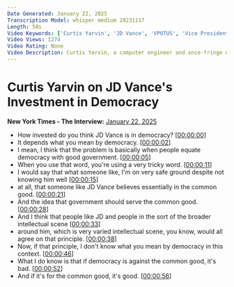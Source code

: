 ```yaml
---
Date Generated: January 22, 2025
Transcription Model: whisper medium 20231117
Length: 58s
Video Keywords: ['Curtis Yarvin', 'JD Vance', 'VPOTUS', 'Vice President Vance', 'Peter thiel', 'marc andreessen', 'silicon valley']
Video Views: 1274
Video Rating: None
Video Description: Curtis Yarvin, a computer engineer and once-fringe writer, has long argued for an American monarchy. Though sometimes disturbing, his ideas have found an audience in the Trump administration and amongst Silicon Valley billionaires, including Peter Thiel and Marc Andreessen. Yarvin spoke with David Marchese, co-host of “The Interview” at The New York Times, about Vice President JD Vance, whom he regards as an acquaintance.
---
```


# Curtis Yarvin on JD Vance's Investment in Democracy
**New York Times - The Interview:** [January 22, 2025](https://www.youtube.com/watch?v=U0eb-My3Pz0)
*  How invested do you think JD Vance is in democracy? [[00:00:00](https://www.youtube.com/watch?v=U0eb-My3Pz0&t=0.0s)]
*  It depends what you mean by democracy. [[00:00:02](https://www.youtube.com/watch?v=U0eb-My3Pz0&t=2.88s)]
*  I mean, I think that the problem is basically when people equate democracy with good government. [[00:00:05](https://www.youtube.com/watch?v=U0eb-My3Pz0&t=5.08s)]
*  When you use that word, you're using a very tricky word. [[00:00:11](https://www.youtube.com/watch?v=U0eb-My3Pz0&t=11.16s)]
*  I would say that what someone like, I'm on very safe ground despite not knowing him well [[00:00:15](https://www.youtube.com/watch?v=U0eb-My3Pz0&t=15.56s)]
*  at all, that someone like JD Vance believes essentially in the common good. [[00:00:21](https://www.youtube.com/watch?v=U0eb-My3Pz0&t=21.8s)]
*  And the idea that government should serve the common good. [[00:00:28](https://www.youtube.com/watch?v=U0eb-My3Pz0&t=28.439999999999998s)]
*  And I think that people like JD and people in the sort of the broader intellectual scene [[00:00:33](https://www.youtube.com/watch?v=U0eb-My3Pz0&t=33.36s)]
*  around him, which is very varied intellectual scene, you know, would all agree on that principle. [[00:00:38](https://www.youtube.com/watch?v=U0eb-My3Pz0&t=38.519999999999996s)]
*  Now, if that principle, I don't know what you mean by democracy in this context. [[00:00:46](https://www.youtube.com/watch?v=U0eb-My3Pz0&t=46.36s)]
*  What I do know is that if democracy is against the common good, it's bad. [[00:00:52](https://www.youtube.com/watch?v=U0eb-My3Pz0&t=52.0s)]
*  And if it's for the common good, it's good. [[00:00:56](https://www.youtube.com/watch?v=U0eb-My3Pz0&t=56.0s)]
